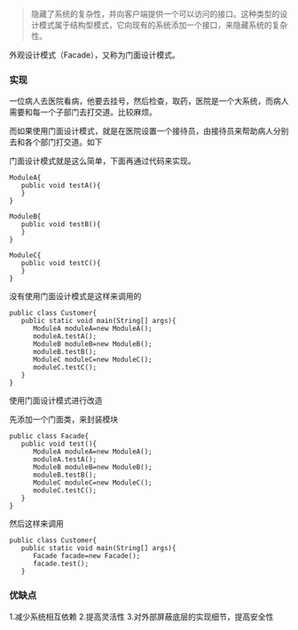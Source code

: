 > 隐藏了系统的复杂性，并向客户端提供一个可以访问的接口。这种类型的设计模式属于结构型模式，它向现有的系统添加一个接口，来隐藏系统的复杂性。

 外观设计模式（Facade），又称为门面设计模式。

### 实现

一位病人去医院看病，他要去挂号，然后检查，取药，医院是一个大系统，而病人需要和每一个子部门去打交道。比较麻烦。

而如果使用门面设计模式，就是在医院设置一个接待员，由接待员来帮助病人分别去和各个部门打交道。如下

门面设计模式就是这么简单，下面再通过代码来实现。

```
ModuleA{
   public void testA(){
   }
}

ModuleB{
   public void testB(){
   }
}

ModuleC{
   public void testC(){
   }
}
```


没有使用门面设计模式是这样来调用的

```
public class Customer{
   public static void main(String[] args){
      ModuleA moduleA=new ModuleA();
      moduleA.testA();
      ModuleB moduleB=new ModuleB();
      moduleB.testB();
      ModuleC moduleC=new ModuleC();
      moduleC.testC();
   }
}
```


使用门面设计模式进行改造

先添加一个门面类，来封装模块

```
public class Facade{
   public void test(){
      ModuleA moduleA=new ModuleA();
      moduleA.testA();
      ModuleB moduleB=new ModuleB();
      moduleB.testB();
      ModuleC moduleC=new ModuleC();
      moduleC.testC();
   }
}
```

然后这样来调用

```
public class Customer{
   public static void main(String[] args){
      Facade facade=new Facade();
      facade.test();
   }
```

### 优缺点

1.减少系统相互依赖 2.提高灵活性 3.对外部屏蔽底层的实现细节，提高安全性

